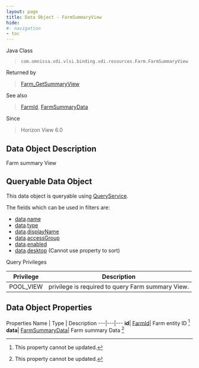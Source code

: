 ```yaml
---
layout: page
title: Data Object - FarmSummaryView
hide:
#- navigation
- toc
---
```






Java Class
> `com.omnissa.vdi.vlsi.binding.vdi.resources.Farm.FarmSummaryView`

Returned by
> [Farm_GetSummaryView](vdi.resources.Farm.md#getSummaryView)

See also
> [FarmId](vdi.entity.FarmId.md), [FarmSummaryData](vdi.resources.Farm.FarmSummaryData.md)

Since
> Horizon View 6.0


## Data Object Description

Farm summary View

##  Queryable Data Object

This data object is queryable using [QueryService](vdi.query.QueryService.md "QueryService").

The fields which can be used in filters are:

* [data](vdi.resources.Farm.FarmSummaryView.md#data).[name](vdi.resources.Farm.FarmSummaryData.md#name)
* [data](vdi.resources.Farm.FarmSummaryView.md#data).[type](vdi.resources.Farm.FarmSummaryData.md#type)
* [data](vdi.resources.Farm.FarmSummaryView.md#data).[displayName](vdi.resources.Farm.FarmSummaryData.md#displayName)
* [data](vdi.resources.Farm.FarmSummaryView.md#data).[accessGroup](vdi.resources.Farm.FarmSummaryData.md#accessGroup)
* [data](vdi.resources.Farm.FarmSummaryView.md#data).[enabled](vdi.resources.Farm.FarmSummaryData.md#enabled)
* [data](vdi.resources.Farm.FarmSummaryView.md#data).[desktop](vdi.resources.Farm.FarmSummaryData.md#desktop) (Cannot use property to sort)



Query Privileges

Privilege |  Description
---|---
POOL_VIEW|  privilege is required to query Farm summary View.



## Data Object Properties
Properties
Name |  Type |  Description
---|---|---
**id**| [FarmId](vdi.entity.FarmId.md)|  Farm entity ID [^2]
**data**| [FarmSummaryData](vdi.resources.Farm.FarmSummaryData.md)|  Farm summary Data [^2]


 


[^2]: This property cannot be updated.